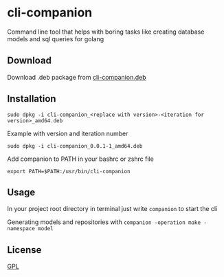 # cli-companion

Command line tool that helps with boring tasks like creating database models and sql queries for golang

## Download

Download .deb package from [cli-companion.deb](https://github.com/Hyp9r/cli-companion/releases/tag/v0.0.1)

## Installation

```
sudo dpkg -i cli-companion_<replace with version>-<iteration for version>_amd64.deb
```
Example with version and iteration number
```
sudo dpkg -i cli-companion_0.0.1-1_amd64.deb
```

Add companion to PATH in your bashrc or zshrc file
```
export PATH=$PATH:/usr/bin/cli-companion
```

## Usage

In your project root directory in terminal just write ```companion``` to start the cli

Generating models and repositories with ```companion -operation make -namespace model```

## License

[GPL](https://choosealicense.com/licenses/gpl-3.0/)